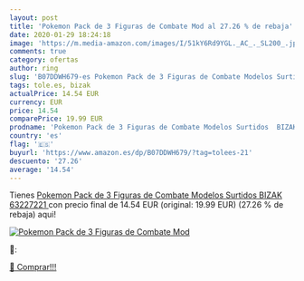 ```yaml
---
layout: post
title: 'Pokemon Pack de 3 Figuras de Combate Mod al 27.26 % de rebaja'
date: 2020-01-29 18:24:18
image: 'https://m.media-amazon.com/images/I/51kY6Rd9YGL._AC_._SL200_.jpg'
comments: true
category: ofertas
author: ring
slug: 'B07DDWH679-es Pokemon Pack de 3 Figuras de Combate Modelos Surtidos...'
tags: tole.es, bizak
actualPrice: 14.54 EUR
currency: EUR
price: 14.54
comparePrice: 19.99 EUR
prodname: 'Pokemon Pack de 3 Figuras de Combate Modelos Surtidos  BIZAK 63227221 '
country: 'es'
flag: '🇪🇸'
buyurl: 'https://www.amazon.es/dp/B07DDWH679/?tag=tolees-21'
descuento: '27.26'
average: '14.54'
---
```


Tienes [Pokemon Pack de 3 Figuras de Combate Modelos Surtidos  BIZAK 63227221 ](https://www.amazon.es/dp/B07DDWH679/?tag=tolees-21) con precio final de  14.54 EUR (original: 19.99 EUR) (27.26 %  de rebaja) aqui!

[![Pokemon Pack de 3 Figuras de Combate Mod](https://m.media-amazon.com/images/I/51kY6Rd9YGL._AC_._SL200_.jpg)](https://www.amazon.es/dp/B07DDWH679/?tag=tolees-21)

🔎:


[🛒 Comprar!!!](https://www.amazon.es/dp/B07DDWH679/?tag=tolees-21)
